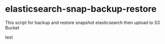 # elasticsearch-snap-backup-restore
This script for backup and restore snapshot elasticsearch then upload to S3 Bucket

test
